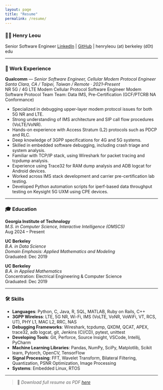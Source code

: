```yaml
---
layout: page
title: "Resume"
permalink: /resume/
---
```


### 🧑‍💻 Henry Leou  
Senior Software Engineer
[LinkedIn](https://linkedin.com/in/henryleou) | [GitHub](https://github.com/henryleou) | henryleou (at) berkeley (d0t) edu

---

### 💼 Work Experience
**Qualcomm** — *Senior Software Engineer, Cellular Modem Protocol Engineer*  
*Santa Clara, CA / Taipei, Taiwan / Remote · 2021–Present*  
NR 5G / 4G LTE Modem Cellular Protocol Software Engineer
Modem Software Protocol Team
Team: Data IMS, Pre-Certification (GCF/PTCRB NA Conformance)
- Specialized in debugging upper-layer modem protocol issues for both 5G NR and LTE.
- Strong understanding of IMS architecture and SIP call flow procedures (VoLTE/VoNR).
- Hands-on experience with Access Stratum (L2) protocols such as PDCP and RLC.
- Deep knowledge of 3GPP specifications for 4G and 5G systems.
- Skilled in embedded software debugging, including crash triage and system analysis.
- Familiar with TCP/IP stack, using Wireshark for packet tracing and tcpdump analysis.
- Experience using Trace32 for RAM dump analysis and ADB logcat for Android devices.
- Worked across IMS stack development and carrier pre-certification lab testing.
- Developed Python automation scripts for iperf-based data throughput testing on Keysight 5G UXM using CPE devices.

---

### 🎓 Education
**Georgia Institute of Technology**  
*M.S. in Computer Science, Interactive Intelligence (OMSCS)*  
Aug 2024 – Present

**UC Berkeley**  
*B.A. in Data Science*  
*Domain Emphasis: Applied Mathematics and Modeling*  
Graduated: Dec 2019

**UC Berkeley**  
*B.A. in Applied Mathematics*  
Concentration: Electrical Engineering & Computer Science  
Graduated: Dec 2019

---

### 🛠️ Skills
- **Languages**: Python, C, Java, R, SQL, MATLAB, Ruby on Rails, C++
- **3GPP Wireless**: LTE, 5G NR, Wi-Fi, IMS (VoLTE, VoNR, VoWiFi, VT, RCS, UT), PHY L1, MAC L2, RRC, NAS
- **Debugging Frameworks**: Wireshark, tcpdump, QXDM, QCAT, APEX, trace32, adb logcat, git, Jenkins (CI/CD), pytest, unittest
- **Developing Tools**: Git, Perforce, Source Insight, VSCode, Intellij, PyCharm 
- **Machine Learning Libraries**: Pandas, NumPy, SciPy, Matplotlib, Scikit learn, Pytorch, OpenCV, TensorFlow
- **Signal Processing**: FFT, Wavelet Transform, Bilateral Filtering, Quantization, PSNR Optimization, Image Processing
- **Systems**: Embedded Linux, RTOS 

---

> 📄 *Download full resume as PDF [here](assets/henryleou_resume_2025_v2.pdf)*  
